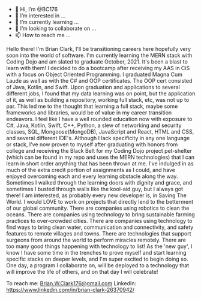 - 👋 Hi, I’m @BC176
- 👀 I’m interested in ...
- 🌱 I’m currently learning ...
- 💞️ I’m looking to collaborate on ...
- 📫 How to reach me ...

Hello there! I'm Brian Clark, I'll be transitioning careers here hopefully very soon into the world of software. I'm currently learning the MERN stack with Coding Dojo and am 
slated to graduate October, 2021. It's been a blast to learn with them! I decided to do a bootcamp after receiving my AAS in CiS with a focus on Object Oriented Programming.
I graduated Magna Cum Laude as well as with the C# and OOP certificates. The OOP cert consisted of Java, Kotlin, and Swift. Upon graduation and applications to several 
different jobs, I found that my data learning was on point, but the application of it, as well as building a repository, working full stack, etc, was not up to par.
This led me to the thought that learning a full stack, maybe some frameworks and libraries, would be of value in my career transition endeavors. I feel like I have a well rounded 
education now with exposure to C#, Java, Kotlin, Swift, C++, Python, a slew of networking and security classes, SQL, Mongoose(MongoDB), JavaScript and React, HTML and CSS, and 
several different IDE's. Although I lack specificity in any one language or stack, I've now proven to myself after graduating with honors from college and receiving the 
Black Belt for my Coding Dojo project pet-shelter (which can be found in my repo and uses the MERN technologies) that I can learn in short order anything that has been thrown
at me. I've indulged in as much of the extra credit portion of assignments as I could, and have enjoyed overcoming each and every learning obstacle along the way.
Sometimes I walked through the learning doors with dignity and grace, and sometimes I busted through walls like the kool-aid guy, but I always got there! I am interested, as 
probably every new developer is, in Saving The World. I would LOVE to work on projects that directly lend to the betterment of our global community. There are companies using
robotics to clean the oceans. There are companies using technology to bring sustainable farming practices to over-crowded cities. There are companies using technology to 
find ways to bring clean water, communication and connectivity, and safety features to remote villages and towns. There are technologies that support surgeons from around the 
world to perform miracles remotely. There are too many good things happening with technology to list! As the 'new guy', I know I have some time in the trenches to prove myself 
and start learning specific stacks on deeper levels, and I'm super excited to begin doing so. One day, a program I collaborate on, will be deployed to a technology that will
improve the life of others, and on that day I will celebrate! 

To reach me: Brian.W.Clark176@gmail.com
LinkedIn: https://www.linkedin.com/in/brian-clark-26370942/
